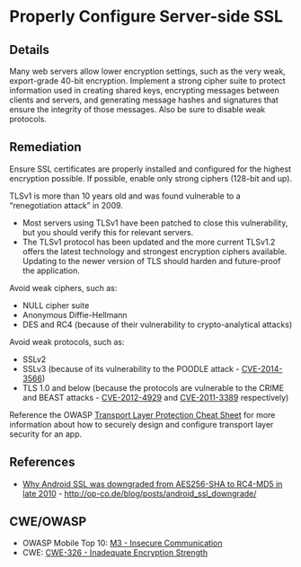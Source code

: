 # Properly Configure Server-side SSL

## Details

Many web servers allow lower encryption settings, such as the very weak, export-grade 40-bit encryption. Implement a strong cipher suite to protect information used in creating shared keys, encrypting messages between clients and servers, and generating message hashes and signatures that ensure the integrity of those messages. Also be sure to disable weak protocols.

## Remediation

Ensure SSL certificates are properly installed and configured for the highest encryption possible. If possible, enable only strong ciphers (128-bit and up).

TLSv1 is more than 10 years old and was found vulnerable to a “renegotiation attack” in 2009.

* Most servers using TLSv1 have been patched to close this vulnerability, but you should verify this for relevant servers.
* The TLSv1 protocol has been updated and the more current TLSv1.2 offers the latest technology and strongest encryption ciphers available. Updating to the newer version of TLS should harden and future-proof the application.

Avoid weak ciphers, such as:

* NULL cipher suite
* Anonymous Diffie-Hellmann
* DES and RC4 (because of their vulnerability to crypto-analytical attacks)

Avoid weak protocols, such as:

* SSLv2
* SSLv3 (because of its vulnerability to the POODLE attack - [CVE-2014-3566](https://cve.mitre.org/cgi-bin/cvename.cgi?name=cve-2014-3566))
* TLS 1.0 and below (because the protocols are vulnerable to the CRIME and BEAST attacks - [CVE-2012-4929](http://cve.mitre.org/cgi-bin/cvename.cgi?name=cve-2012-4929) and [CVE-2011-3389](https://cve.mitre.org/cgi-bin/cvename.cgi?name=cve-2011-3389) respectively)

Reference the OWASP [Transport Layer Protection Cheat Sheet](https://www.owasp.org/index.php/Transport_Layer_Protection_Cheat_Sheet) for more information about how to securely design and configure transport layer security for an app.

## References

* [Why Android SSL was downgraded from AES256-SHA to RC4-MD5 in late 2010](http://op-co.de/blog/posts/android_ssl_downgrade/) - http://op-co.de/blog/posts/android_ssl_downgrade/

## CWE/OWASP

 * OWASP Mobile Top 10: [M3 - Insecure Communication](https://www.owasp.org/index.php/Mobile_Top_10_2016-M3-Insecure_Communication)
 * CWE: [CWE-326 - Inadequate Encryption Strength](http://cwe.mitre.org/data/definitions/326.html)
